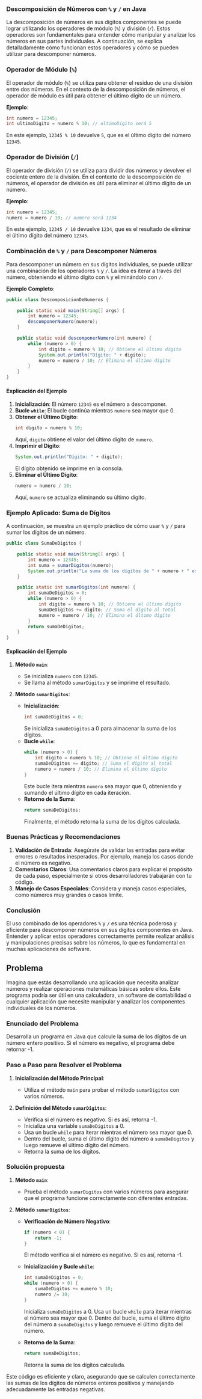 ### Descomposición de Números con `%` y `/` en Java

La descomposición de números en sus dígitos componentes se puede lograr utilizando los operadores de módulo (`%`) y división (`/`). Estos operadores son fundamentales para entender cómo manipular y analizar los números en sus partes individuales. A continuación, se explica detalladamente cómo funcionan estos operadores y cómo se pueden utilizar para descomponer números.

### Operador de Módulo (`%`)

El operador de módulo (`%`) se utiliza para obtener el residuo de una división entre dos números. En el contexto de la descomposición de números, el operador de módulo es útil para obtener el último dígito de un número.

**Ejemplo**:
```java
int numero = 12345;
int ultimoDigito = numero % 10; // ultimoDigito será 5
```
En este ejemplo, `12345 % 10` devuelve `5`, que es el último dígito del número `12345`.

### Operador de División (`/`)

El operador de división (`/`) se utiliza para dividir dos números y devolver el cociente entero de la división. En el contexto de la descomposición de números, el operador de división es útil para eliminar el último dígito de un número.

**Ejemplo**:
```java
int numero = 12345;
numero = numero / 10; // numero será 1234
```
En este ejemplo, `12345 / 10` devuelve `1234`, que es el resultado de eliminar el último dígito del número `12345`.

### Combinación de `%` y `/` para Descomponer Números

Para descomponer un número en sus dígitos individuales, se puede utilizar una combinación de los operadores `%` y `/`. La idea es iterar a través del número, obteniendo el último dígito con `%` y eliminándolo con `/`.

**Ejemplo Completo**:
```java
public class DescomposicionDeNumeros {

    public static void main(String[] args) {
        int numero = 12345;
        descomponerNumero(numero);
    }

    public static void descomponerNumero(int numero) {
        while (numero > 0) {
            int digito = numero % 10; // Obtiene el último dígito
            System.out.println("Dígito: " + digito);
            numero = numero / 10; // Elimina el último dígito
        }
    }
}
```

#### Explicación del Ejemplo

1. **Inicialización**: El número `12345` es el número a descomponer.
2. **Bucle `while`**: El bucle continúa mientras `numero` sea mayor que 0.
3. **Obtener el Último Dígito**:
   ```java
   int digito = numero % 10;
   ```
   Aquí, `digito` obtiene el valor del último dígito de `numero`.
4. **Imprimir el Dígito**:
   ```java
   System.out.println("Dígito: " + digito);
   ```
   El dígito obtenido se imprime en la consola.
5. **Eliminar el Último Dígito**:
   ```java
   numero = numero / 10;
   ```
   Aquí, `numero` se actualiza eliminando su último dígito.

### Ejemplo Aplicado: Suma de Dígitos

A continuación, se muestra un ejemplo práctico de cómo usar `%` y `/` para sumar los dígitos de un número.

```java
public class SumaDeDigitos {

    public static void main(String[] args) {
        int numero = 12345;
        int suma = sumarDigitos(numero);
        System.out.println("La suma de los dígitos de " + numero + " es " + suma);
    }

    public static int sumarDigitos(int numero) {
        int sumaDeDigitos = 0;
        while (numero > 0) {
            int digito = numero % 10; // Obtiene el último dígito
            sumaDeDigitos += digito; // Suma el dígito al total
            numero = numero / 10; // Elimina el último dígito
        }
        return sumaDeDigitos;
    }
}
```

#### Explicación del Ejemplo

1. **Método `main`**:
    - Se inicializa `numero` con `12345`.
    - Se llama al método `sumarDigitos` y se imprime el resultado.

2. **Método `sumarDigitos`**:
    - **Inicialización**:
      ```java
      int sumaDeDigitos = 0;
      ```
      Se inicializa `sumaDeDigitos` a 0 para almacenar la suma de los dígitos.
    - **Bucle `while`**:
      ```java
      while (numero > 0) {
          int digito = numero % 10; // Obtiene el último dígito
          sumaDeDigitos += digito; // Suma el dígito al total
          numero = numero / 10; // Elimina el último dígito
      }
      ```
      Este bucle itera mientras `numero` sea mayor que 0, obteniendo y sumando el último dígito en cada iteración.
    - **Retorno de la Suma**:
      ```java
      return sumaDeDigitos;
      ```
      Finalmente, el método retorna la suma de los dígitos calculada.

### Buenas Prácticas y Recomendaciones

1. **Validación de Entrada**: Asegúrate de validar las entradas para evitar errores o resultados inesperados. Por ejemplo, maneja los casos donde el número es negativo.
2. **Comentarios Claros**: Usa comentarios claros para explicar el propósito de cada paso, especialmente si otros desarrolladores trabajarán con tu código.
3. **Manejo de Casos Especiales**: Considera y maneja casos especiales, como números muy grandes o casos límite.

### Conclusión

El uso combinado de los operadores `%` y `/` es una técnica poderosa y eficiente para descomponer números en sus dígitos componentes en Java. Entender y aplicar estos operadores correctamente permite realizar análisis y manipulaciones precisas sobre los números, lo que es fundamental en muchas aplicaciones de software.

## Problema
Imagina que estás desarrollando una aplicación que necesita analizar números y realizar operaciones matemáticas básicas sobre ellos. Este programa podría ser útil en una calculadora, un software de contabilidad o cualquier aplicación que necesite manipular y analizar los componentes individuales de los números.

### Enunciado del Problema
Desarrolla un programa en Java que calcule la suma de los dígitos de un número entero positivo. Si el número es negativo, el programa debe retornar -1.

### Paso a Paso para Resolver el Problema

1. **Inicialización del Método Principal**:
    - Utiliza el método `main` para probar el método `sumarDigitos` con varios números.

2. **Definición del Método `sumarDigitos`**:
    - Verifica si el número es negativo. Si es así, retorna -1.
    - Inicializa una variable `sumaDeDigitos` a 0.
    - Usa un bucle `while` para iterar mientras el número sea mayor que 0.
    - Dentro del bucle, suma el último dígito del número a `sumaDeDigitos` y luego remueve el último dígito del número.
    - Retorna la suma de los dígitos.

### Solución propuesta

1. **Método `main`**:
    - Prueba el método `sumarDigitos` con varios números para asegurar que el programa funcione correctamente con diferentes entradas.

2. **Método `sumarDigitos`**:
    - **Verificación de Número Negativo**:
      ```java
      if (numero < 0) {
          return -1;
      }
      ```
      El método verifica si el número es negativo. Si es así, retorna -1.

    - **Inicialización y Bucle `while`**:
      ```java
      int sumaDeDigitos = 0;
      while (numero > 0) {
          sumaDeDigitos += numero % 10;
          numero /= 10;
      }
      ```
      Inicializa `sumaDeDigitos` a 0. Usa un bucle `while` para iterar mientras el número sea mayor que 0. Dentro del bucle, suma el último dígito del número a `sumaDeDigitos` y luego remueve el último dígito del número.

    - **Retorno de la Suma**:
      ```java
      return sumaDeDigitos;
      ```
      Retorna la suma de los dígitos calculada.

Este código es eficiente y claro, asegurando que se calculen correctamente las sumas de los dígitos de números enteros positivos y manejando adecuadamente las entradas negativas.